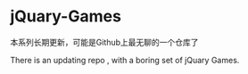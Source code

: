 # jQuary-Games

本系列长期更新，可能是Github上最无聊的一个仓库了

There is an updating repo , with a boring set of jQuary Games.

